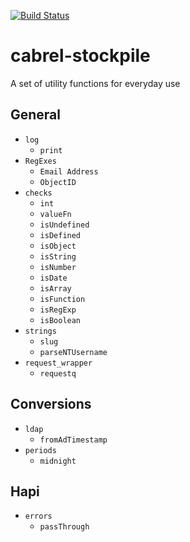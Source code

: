 [![Build Status](https://secure.travis-ci.org/cabrel/cabrel-stockpile.png)](http://travis-ci.org/cabrel/cabrel-stockpile)

cabrel-stockpile
================

A set of utility functions for everyday use


## General

* `log`
    * `print`
* `RegExes`
    * `Email Address`
    * `ObjectID`
* `checks`
    * `int`
    * `valueFn`
    * `isUndefined`
    * `isDefined`
    * `isObject`
    * `isString`
    * `isNumber`
    * `isDate`
    * `isArray`
    * `isFunction`
    * `isRegExp`
    * `isBoolean`
* `strings`
    * `slug`
    * `parseNTUsername`
* `request_wrapper`
    * `requestq`

## Conversions

* `ldap`
    * `fromAdTimestamp`
* `periods`
    * `midnight`

## Hapi

* `errors`
    * `passThrough`
